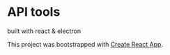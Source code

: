 # API tools

built with react & electron

This project was bootstrapped with [Create React App](https://github.com/facebookincubator/create-react-app).
